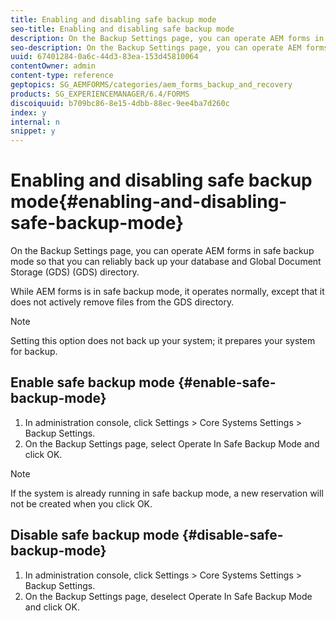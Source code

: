 ```yaml
---
title: Enabling and disabling safe backup mode
seo-title: Enabling and disabling safe backup mode
description: On the Backup Settings page, you can operate AEM forms in safe backup mode so that you can reliably back up your database and Global Document Storage (GDS) (GDS) directory. Learn how to enable and disable safe backup mode.
seo-description: On the Backup Settings page, you can operate AEM forms in safe backup mode so that you can reliably back up your database and Global Document Storage (GDS) (GDS) directory. Learn how to enable and disable safe backup mode.
uuid: 67401284-0a6c-44d3-83ea-153d45810064
contentOwner: admin
content-type: reference
geptopics: SG_AEMFORMS/categories/aem_forms_backup_and_recovery
products: SG_EXPERIENCEMANAGER/6.4/FORMS
discoiquuid: b709bc86-8e15-4dbb-88ec-9ee4ba7d260c
index: y
internal: n
snippet: y
---
```


# Enabling and disabling safe backup mode{#enabling-and-disabling-safe-backup-mode}

On the Backup Settings page, you can operate AEM forms in safe backup mode so that you can reliably back up your database and Global Document Storage (GDS) (GDS) directory.

While AEM forms is in safe backup mode, it operates normally, except that it does not actively remove files from the GDS directory.

>[!NOTE]
>
>Setting this option does not back up your system; it prepares your system for backup.

## Enable safe backup mode {#enable-safe-backup-mode}

1. In administration console, click Settings &gt; Core Systems Settings &gt; Backup Settings.
1. On the Backup Settings page, select Operate In Safe Backup Mode and click OK.

>[!NOTE]
>
>If the system is already running in safe backup mode, a new reservation will not be created when you click OK.

## Disable safe backup mode {#disable-safe-backup-mode}

1. In administration console, click Settings &gt; Core Systems Settings &gt; Backup Settings.
1. On the Backup Settings page, deselect Operate In Safe Backup Mode and click OK.

